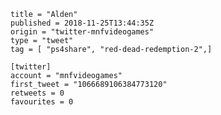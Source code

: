 ```
title = "Alden"
published = 2018-11-25T13:44:35Z
origin = "twitter-mnfvideogames"
type = "tweet"
tag = [ "ps4share", "red-dead-redemption-2",]

[twitter]
account = "mnfvideogames"
first_tweet = "1066689106384773120"
retweets = 0
favourites = 0
```

<p class='image'><img src='https://mnf.m17s.net/2018/11/25/Ds2kFmCW0AAIM85.jpg' alt=''></p>

